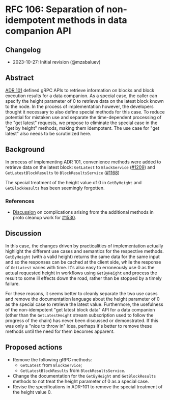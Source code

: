 # RFC 106: Separation of non-idempotent methods in data companion API

## Changelog

- 2023-10-27: Initial revision (@mzabaluev)

## Abstract

[ADR 101] defined gRPC APIs to retrieve information on blocks and
block execution results for a data companion. As a special case, the caller
can specify the height parameter of 0 to retrieve data on the latest block
known to the node. In the process of implementation however, the developers
thought it necessary to also define special methods for this case. To reduce
potential for mistaken use and separate the time-dependent processing of the
"get latest" requests, we propose to eliminate the special case in the
"get by height" methods, making them idempotent. The use case for "get latest"
also needs to be scrutinized here.

[ADR 101]: https://github.com/cometbft/cometbft/blob/v2.x/docs/architecture/adr-101-data-companion-pull-api.md

## Background

In process of implementing ADR 101, convenience methods were added to retrieve
data on the latest block:
`GetLatest` to `BlockService` ([#1209]) and
`GetLatestBlockResults` to `BlockResultsService` ([#1168])

[#1209]: https://github.com/cometbft/cometbft/pull/1209
[#1168]: https://github.com/cometbft/cometbft/pull/1168

The special treatment of the height value of 0 in `GetByHeight` and
`GetBlockResults` has been seemingly forgotten.

### References

* [Discussion](https://github.com/cometbft/cometbft/pull/1533#discussion_r1370861999)
  on complications arising from the additional methods in
  proto cleanup work for [#1530](https://github.com/cometbft/cometbft/issues/1530).

## Discussion

In this case, the changes driven by practicalities of implementation actually
highlight the different use cases and semantics for the respective methods.
`GetByHeight` (with a valid height) returns the same data for the same input
and so the responses can be cached at the client side, while the response
of `GetLatest` varies with time. It's also easy to erroneously use 0 as the
actual requested height in workflows using `GetByHeight` and process the result
to some ill effects down the road, rather than be stopped by a timely failure.

For these reasons, it seems better to cleanly separate the two use cases and
remove the documentation language about the height parameter of 0 as the special
case to retrieve the latest value. Furthermore, the usefulness of the
non-idempotent "get latest block data" API for a data companion
(other than the `GetLatestHeight` stream subscription used to follow the
progress of the chain) has never been discussed or demonstrated.
If this was only a "nice to throw in" idea, perhaps it's better to remove
these methods until the need for them becomes apparent.

## Proposed actions

* Remove the following gRPC methods:
  - `GetLatest` from `BlockService`;
  - `GetLatestBlockResults` from `BlockResultsService`.
* Change the documentation for the `GetByHeight` and `GetBlockResults` methods
  to not treat the height parameter of 0 as a special case.
* Revise the specifications in ADR-101 to remove the special treatment of
  the height value 0.
